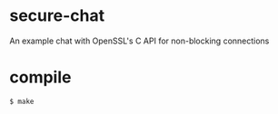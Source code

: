 # secure-chat
An example chat with OpenSSL's C API for non-blocking connections

# compile
```sh
$ make
```
